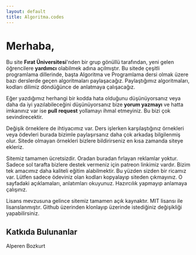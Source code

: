 ```yaml
---
layout: default
title: Algoritma.codes
---
```


Merhaba,
===

Bu site **Fırat Üniversitesi**'nden bir grup gönüllü tarafından, yeni gelen öğrencilere **yardımcı** olabilmek adına açılmıştır. Bu sitede çeşitli programlama dillerinde, başta Algoritma ve Programlama dersi olmak üzere bazı derslerde geçen algoritmaları paylaşacağız. Paylaştığımız algoritmaları, kodları dilimiz döndüğünce de anlatmaya çalışacağız.

Eğer yazdığımız herhangi bir kodda hata olduğunu düşünüyorsanız veya daha da iyi yazılabileceğini düşünüyorsanız bize **yorum yazmayı** ve hatta imkanınız var ise **pull request** yollamayı ihmal etmeyiniz. Bu bizi çok sevindirecektir.

Değişik örneklere de ihtiyacımız var. Ders işlerken karşılaştığınız örnekleri veya ödevleri burada bizimle paylaşırsanız daha çok arkadaş bilgilenmiş olur. Sitede olmayan örnekleri bizlere bildirirseniz en kısa zamanda siteye ekleriz.

Sitemiz tamamen ücretsizdir. Oradan buradan fırlayan reklamlar yoktur. Sadece sol tarafta bizlere destek vermeniz için patreon  linkimiz vardır. Bizim tek amacımız daha kaliteli eğitim alabilmektir. Bu yüzden sizden bir ricamız var. Lütfen sadece ödeviniz olan kodları kopyalayıp siteden çıkmayınız. O sayfadaki açıklamaları, anlatımları okuyunuz. Hazırcılık yapmayıp anlamaya çalışınız.

Lisans mevzusuna gelince sitemiz tamamen açık kaynaktır. MIT lisansı ile lisanslanmıştır. Github üzerinden klonlayıp üzerinde istediğiniz değişikliği yapabilirsiniz.



Katkıda Bulunanlar
---

Alperen Bozkurt
